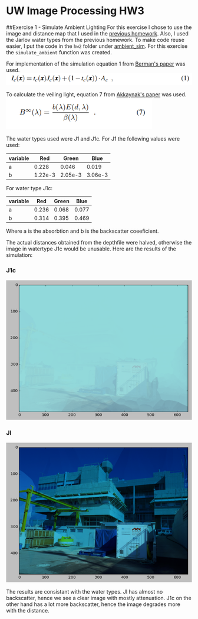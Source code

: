 # UW Image Processing HW3

##Exercise 1 - Simulate Ambient Lighting
For this exercise I chose to use the image and distance map that I used in the [previous homework](../hw2/README.md). Also, I used the Jarlov water types from the previous homework. To make code reuse easier, I put the code in the `hw2` folder under
[ambient_sim](../hw2/uw_img_sim/ambient_sim.py). For this exercise the `simulate_ambient` function was created.

For implementation of the simulation equation 1 from
[Berman's paper](https://www.eng.tau.ac.il/~berman/UnderwaterColorRestoration/UnderwaterHazeLines_BMVC2017.pdf) was used.
 ![ambient_eqn](images/equations/ambient.png)
 
 To calculate the veiling light, equation 7 from
[Akkaynak's paper](http://csms.haifa.ac.il/profiles/tTreibitz/webfiles/revised-underwater-image.pdf) was used.
![veiling_coeef](images/equations/veiling.png)

The water types used were J1 and J1c. For J1 the following values were used:

|variable|Red|Green|Blue|
|--------|---|-----|----|
|a |0.228|0.046|0.019|
|b|1.22e-3| 2.05e-3| 3.06e-3|

For water type J1c:

|variable|Red|Green|Blue|
|--------|---|-----|----|
|a |0.236| 0.068| 0.077|
|b|0.314| 0.395| 0.469|

Where a is the absorbtion and b is the backscatter coeeficient.

The actual distances obtained from the depthfile were halved, otherwise the image in watertype J1c would be unusable. Here are the results of the simulation:

### J1c
![J1c_sim](images/sim_results/J1c.png)

### JI
![JI_sim](images/sim_results/JI.png)

The results are consistant with the water types. JI has almost no backscatter, hence we see a clear image with mostly attenuation. J1c on the other hand has a lot more  backscatter, hence the image degrades more with the distance.




